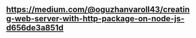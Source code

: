 ## https://medium.com/@oguzhanvaroll43/creating-web-server-with-http-package-on-node-js-d656de3a851d
